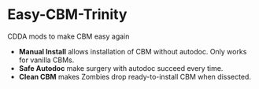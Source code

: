 # Easy-CBM-Trinity
CDDA mods to make CBM easy again

- **Manual Install** allows installation of CBM without autodoc.  Only works for vanilla CBMs.
- **Safe Autodoc** make surgery with autodoc succeed every time.
- **Clean CBM** makes Zombies drop ready-to-install CBM when dissected.
